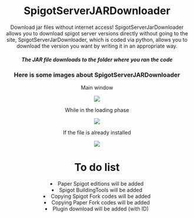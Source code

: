 <h1 align="center"> SpigotServerJARDownloader </h1>
<p align="center"> Download jar files without internet access! SpigotServerJarDownloader allows you to download spigot server versions directly without going to the site, SpigotServerJarDownloader, which is coded via python, allows you to download the version you want by writing it in an appropriate way.</p>

<h5 align="center">The JAR file downloads to the folder where you ran the code</h5>

<h3 align="center"> Here is some images about SpigotServerJARDownloader </h3>

<p align="center">Main window</p>
<p align="center"><img src="https://user-images.githubusercontent.com/64479768/162033569-9995f679-7198-402d-a637-13e9d10765b9.png"> </p>

<p align="center">While in the loading phase</p>

<p align="center"><img src="https://user-images.githubusercontent.com/64479768/162033078-463355ad-44ef-43fe-aa08-b59f5d8d1389.png"> </p>

<p align="center">If the file is already installed</p>

<p align="center"><img src="https://user-images.githubusercontent.com/64479768/162033083-df04fedf-80e7-4880-8abf-b5d3c099c667.png"> </p>

<h1 align="center"> To do list </h1>
<li align="center"> Paper Spigot editions will be added</li>
<li align="center"> Spigot BuildingTools will be added</li>
<li align="center"> Copying Spigot Fork codes will be added</li>
<li align="center"> Copying Paper Fork codes will be added</li>
<li align="center"> Plugin download will be added (with ID)</li>
